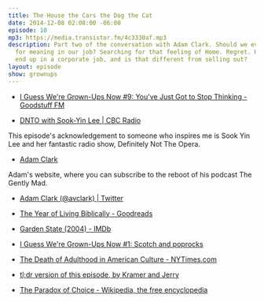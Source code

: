 ```yaml
---
title: The House the Cars the Dog the Cat
date: 2014-12-08 02:08:00 -06:00
episode: 10
mp3: https://media.transistor.fm/4c3330af.mp3
description: Part two of the conversation with Adam Clark. Should we even bother looking
  for meaning in our job? Searching for that feeling of Home. Regret. How does a person
  end up in a corporate job, and is that different from selling out?
layout: episode
show: grownups
---
```


* [I Guess We're Grown-Ups Now #9: You've Just Got to Stop Thinking - Goodstuff FM][1]

* [DNTO with Sook-Yin Lee | CBC Radio][2]

This episode's acknowledgement to someone who inspires me is Sook Yin Lee and her fantastic radio show, Definitely Not The Opera.

* [Adam Clark][3]

Adam's website, where you can subscribe to the reboot of his podcast The Gently Mad.

* [Adam Clark (@avclark) | Twitter][4]

* [The Year of Living Biblically - Goodreads][5]

* [Garden State (2004) - IMDb][6]

* [I Guess We're Grown-Ups Now #1: Scotch and poprocks][7]

* [The Death of Adulthood in American Culture - NYTimes.com][8]

* [tl;dr version of this episode, by Kramer and Jerry][9]

* [The Paradox of Choice - Wikipedia, the free encyclopedia][10]

[1]: http://goodstuff.network/grownups/9
[2]: http://www.cbc.ca/dnto/
[3]: http://avclark.com/
[4]: https://twitter.com/avclark
[5]: http://www.goodreads.com/book/show/495395.The_Year_of_Living_Biblically
[6]: http://www.imdb.com/title/tt0333766/
[7]: http://goodstuff.network/grownups/1
[8]: http://mobile.nytimes.com/2014/09/14/magazine/the-death-of-adulthood-in-american-culture.html?_r=0
[9]: http://avclark.com/its-a-sad-state-of-affairs-jerry/
[10]: http://en.wikipedia.org/wiki/The_Paradox_of_Choice
